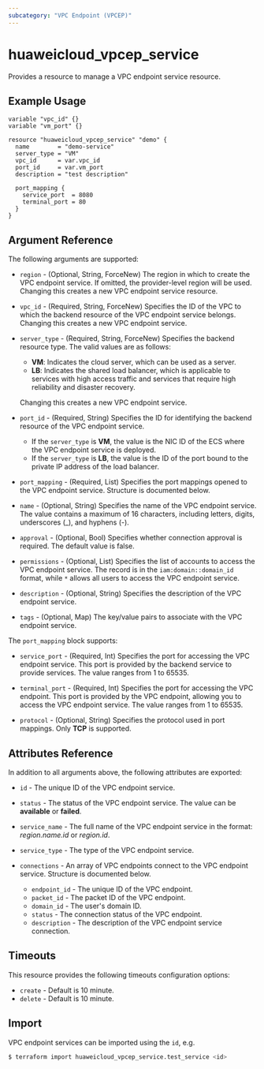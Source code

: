 ```yaml
---
subcategory: "VPC Endpoint (VPCEP)"
---
```


# huaweicloud_vpcep_service

Provides a resource to manage a VPC endpoint service resource.

## Example Usage

```hcl
variable "vpc_id" {}
variable "vm_port" {}

resource "huaweicloud_vpcep_service" "demo" {
  name        = "demo-service"
  server_type = "VM"
  vpc_id      = var.vpc_id
  port_id     = var.vm_port
  description = "test description"

  port_mapping {
    service_port  = 8080
    terminal_port = 80
  }
}
```

## Argument Reference

The following arguments are supported:

* `region` - (Optional, String, ForceNew) The region in which to create the VPC endpoint service. If omitted, the
  provider-level region will be used. Changing this creates a new VPC endpoint service resource.

* `vpc_id` - (Required, String, ForceNew) Specifies the ID of the VPC to which the backend resource of the VPC endpoint
  service belongs. Changing this creates a new VPC endpoint service.

* `server_type` - (Required, String, ForceNew) Specifies the backend resource type. The valid values are as follows:
  + **VM**: Indicates the cloud server, which can be used as a server.
  + **LB**: Indicates the shared load balancer, which is applicable to services with high access traffic and services
    that require high reliability and disaster recovery.

  Changing this creates a new VPC endpoint service.

* `port_id` - (Required, String) Specifies the ID for identifying the backend resource of the VPC endpoint service.
  + If the `server_type` is **VM**, the value is the NIC ID of the ECS where the VPC endpoint service is deployed.
  + If the `server_type` is **LB**, the value is the ID of the port bound to the private IP address of the load
    balancer.

* `port_mapping` - (Required, List) Specifies the port mappings opened to the VPC endpoint service. Structure is
  documented below.

* `name` - (Optional, String) Specifies the name of the VPC endpoint service. The value contains a maximum of 16
  characters, including letters, digits, underscores (_), and hyphens (-).

* `approval` - (Optional, Bool) Specifies whether connection approval is required. The default value is false.

* `permissions` - (Optional, List) Specifies the list of accounts to access the VPC endpoint service. The record is in
  the `iam:domain::domain_id` format, while `*` allows all users to access the VPC endpoint service.

* `description` - (Optional, String) Specifies the description of the VPC endpoint service.

* `tags` - (Optional, Map) The key/value pairs to associate with the VPC endpoint service.

The `port_mapping` block supports:

* `service_port` - (Required, Int) Specifies the port for accessing the VPC endpoint service. This port is provided by
  the backend service to provide services. The value ranges from 1 to 65535.

* `terminal_port` - (Required, Int) Specifies the port for accessing the VPC endpoint. This port is provided by the VPC
  endpoint, allowing you to access the VPC endpoint service. The value ranges from 1 to 65535.

* `protocol` - (Optional, String) Specifies the protocol used in port mappings. Only **TCP** is supported.

## Attributes Reference

In addition to all arguments above, the following attributes are exported:

* `id` - The unique ID of the VPC endpoint service.

* `status` - The status of the VPC endpoint service. The value can be **available** or **failed**.

* `service_name` - The full name of the VPC endpoint service in the format: *region.name.id* or *region.id*.

* `service_type` - The type of the VPC endpoint service.

* `connections` - An array of VPC endpoints connect to the VPC endpoint service. Structure is documented below.
  + `endpoint_id` - The unique ID of the VPC endpoint.
  + `packet_id` - The packet ID of the VPC endpoint.
  + `domain_id` - The user's domain ID.
  + `status` - The connection status of the VPC endpoint.
  + `description` - The description of the VPC endpoint service connection.

## Timeouts

This resource provides the following timeouts configuration options:

* `create` - Default is 10 minute.
* `delete` - Default is 10 minute.

## Import

VPC endpoint services can be imported using the `id`, e.g.

```bash
$ terraform import huaweicloud_vpcep_service.test_service <id>
```
